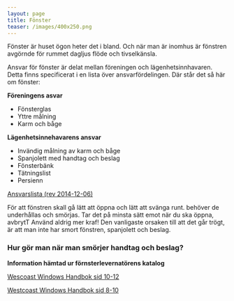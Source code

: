 ```yaml
---
layout: page
title: Fönster
teaser: /images/400x250.png
---
```

Fönster är huset ögon heter det i bland. Och när man är inomhus är fönstren avgörnde för rummet dagljus flöde och tivselkänsla.

Ansvar för fönster är delat mellan föreningen och lägenhetsinnhavaren. Detta finns specificerat i en lista över ansvarfördelingen. Där står det så här om fönster:

**Föreningens asvar**

* Fönsterglas
* Yttre målning
* Karm och båge

**Lägenhetsinnehavarens ansvar**

* Invändig målning av karm och båge
* Spanjolett med handtag och beslag
* Fönsterbänk
* Tätningslist
* Persienn 

[](images/uploads/Ansvarsfordelning_rev_Brf_bilaga_2014-12-06.pdf)[Ansvarslista (rev 2014-12-06)](/images/uploads/Ansvarsfordelning_rev_Brf_bilaga_2014-12-06.pdf)

För att fönstren skall gå lätt att öppna och lätt att svänga runt. behöver de underhållas och smörjas. Tar det på minsta sätt emot när du ska öppna, avbrytT Använd aldrig mer kraf! Den vanligaste orsaken till att det går trögt, är att man inte har smort fönstren, spanjolett och beslag.

### Hur gör man när man smörjer handtag och beslag?

**Information hämtad ur förnsterlevernatörens katalog**

[Wescoast Windows Handbok sid 10-12](/images/uploads/Wescoast_Windows_Handbok_sid_10-12.pdf)

[Westcoast Windows Handbok sid 8-10](/images/uploads/Westcoast_Windows_Handbok_sid_8-10.pdf)
